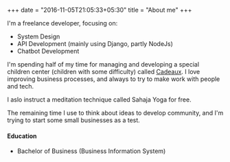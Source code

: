 +++
date = "2016-11-05T21:05:33+05:30"
title = "About me"
+++

I'm a freelance developer, focusing on:

 - System Design
 - API Development (mainly using Django, partly NodeJs)
 - Chatbot Development

I'm spending half of my time for managing and developing a special children center (children with some difficulty) called [Cadeaux](https://www.facebook.com/thamvantamlydanang). I love improving business processes, and always to try to make work with people and tech.

I aslo instruct a meditation technique called Sahaja Yoga for free.

The remaining time I use to think about ideas to develop community, and I'm trying to start some small businesses as a test.

<!-- ![This is me][1] -->



#### Education

* Bachelor of Business (Business Information System)


<!-- [1]: /img/about.jpg -->
